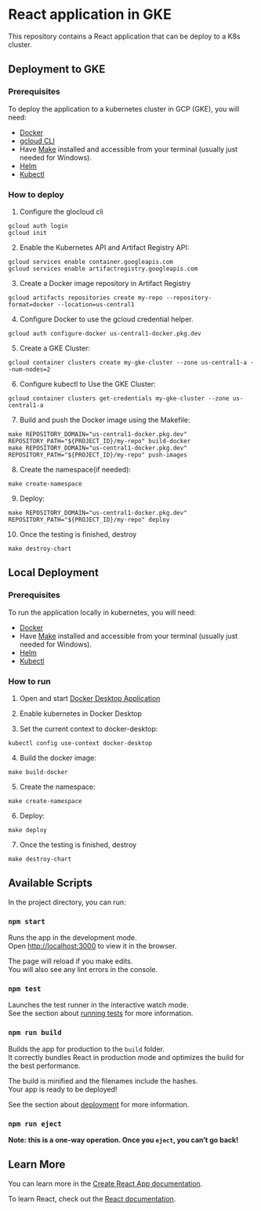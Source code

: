 React application in GKE
====================
This repository contains a React application that can be deploy to a K8s cluster.

## Deployment to GKE

### Prerequisites
To deploy the application to a kubernetes cluster in GCP (GKE), you will need:

* [Docker](https://www.docker.com)
* [gcloud CLI](https://cloud.google.com/sdk/docs/install)
* Have [Make](https://www.gnu.org/software/make/)
installed and accessible from your terminal (usually just needed for Windows).
* [Helm](https://helm.sh/docs/intro/install/)
* [Kubectl](https://kubernetes.io/docs/tasks/tools/#kubectl)

### How to deploy
1. Configure the glocloud cli
```shell
gcloud auth login
gcloud init
```

2. Enable the Kubernetes API and Artifact Registry API:
```shell
gcloud services enable container.googleapis.com
gcloud services enable artifactregistry.googleapis.com
```

3. Create a Docker image repository in Artifact Registry
```shell
gcloud artifacts repositories create my-repo --repository-format=docker --location=us-central1
```

4. Configure Docker to use the gcloud credential helper.
```shell
gcloud auth configure-docker us-central1-docker.pkg.dev
```

5. Create a GKE Cluster:
```shell
gcloud container clusters create my-gke-cluster --zone us-central1-a --num-nodes=2
```

6. Configure kubectl to Use the GKE Cluster:
```shell
gcloud container clusters get-credentials my-gke-cluster --zone us-central1-a
```
7. Build and push the Docker image using the Makefile:
```shell
make REPOSITORY_DOMAIN="us-central1-docker.pkg.dev" REPOSITORY_PATH="${PROJECT_ID}/my-repo" build-docker
make REPOSITORY_DOMAIN="us-central1-docker.pkg.dev" REPOSITORY_PATH="${PROJECT_ID}/my-repo" push-images
```

8. Create the namespace(if needed):
```shell
make create-namespace
```

9. Deploy:
```shell
make REPOSITORY_DOMAIN="us-central1-docker.pkg.dev" REPOSITORY_PATH="${PROJECT_ID}/my-repo" deploy
```

10. Once the testing is finished, destroy
```shell
make destroy-chart
```

## Local Deployment

### Prerequisites
To run the application locally in kubernetes, you will need:

* [Docker](https://www.docker.com)
* Have [Make](https://www.gnu.org/software/make/)
installed and accessible from your terminal (usually just needed for Windows).
* [Helm](https://helm.sh/docs/intro/install/)
* [Kubectl](https://kubernetes.io/docs/tasks/tools/#kubectl)

### How to run
1. Open and start [Docker Desktop Application](https://docs.docker.com/desktop/release-notes/)

2. Enable kubernetes in Docker Desktop

3. Set the current context to docker-desktop:
```shell
kubectl config use-context docker-desktop
```
4. Build the docker image:
```shell
make build-docker
```

5. Create the namespace:
```shell
make create-namespace
```

6. Deploy:
```shell
make deploy
```

7. Once the testing is finished, destroy
```shell
make destroy-chart
```

## Available Scripts

In the project directory, you can run:

### `npm start`

Runs the app in the development mode.\
Open [http://localhost:3000](http://localhost:3000) to view it in the browser.

The page will reload if you make edits.\
You will also see any lint errors in the console.

### `npm test`

Launches the test runner in the interactive watch mode.\
See the section about [running tests](https://facebook.github.io/create-react-app/docs/running-tests) for more information.

### `npm run build`

Builds the app for production to the `build` folder.\
It correctly bundles React in production mode and optimizes the build for the best performance.

The build is minified and the filenames include the hashes.\
Your app is ready to be deployed!

See the section about [deployment](https://facebook.github.io/create-react-app/docs/deployment) for more information.

### `npm run eject`

**Note: this is a one-way operation. Once you `eject`, you can’t go back!**



## Learn More

You can learn more in the [Create React App documentation](https://facebook.github.io/create-react-app/docs/getting-started).

To learn React, check out the [React documentation](https://reactjs.org/).
